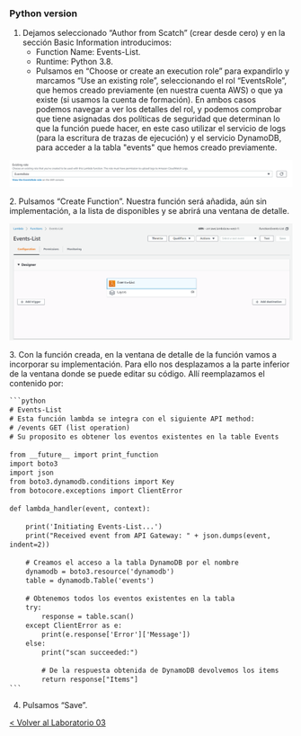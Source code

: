 
### Python version

1. Dejamos seleccionado “Author from Scatch” (crear desde cero) y en la sección Basic Information introducimos:
      * Function Name: Events-List.
      * Runtime: Python 3.8.
      * Pulsamos en “Choose or create an execution role” para expandirlo y marcamos “Use an existing role”, seleccionando el rol  “EventsRole”, que hemos creado previamente (en nuestra cuenta AWS) o que ya existe (si usamos la cuenta de formación). En ambos casos podemos navegar a ver los detalles del rol, y podemos comprobar que tiene asignadas dos políticas de seguridad que determinan lo que la función puede hacer, en este caso utilizar el servicio de logs (para la escritura de trazas de ejecución) y el servicio DynamoDB, para acceder a la tabla "events" que hemos creado previamente.
<p align="center">
    <img src="resources/Picture1.png">
</p>  
2. Pulsamos “Create Function”. Nuestra función será añadida, aún sin implementación, a la lista de disponibles y se abrirá una ventana de detalle.
<p align="center">
    <img src="resources/Picture2.png">
</p>  
3. Con la función creada, en la ventana de detalle de la función vamos a incorporar su implementación. Para ello nos desplazamos a la parte inferior de la ventana donde se puede editar su código. Allí reemplazamos el contenido por:

    ```python
    # Events-List
    # Esta función lambda se integra con el siguiente API method:
    # /events GET (list operation)
    # Su proposito es obtener los eventos existentes en la table Events

    from __future__ import print_function
    import boto3
    import json
    from boto3.dynamodb.conditions import Key
    from botocore.exceptions import ClientError

    def lambda_handler(event, context):

        print('Initiating Events-List...')
        print("Received event from API Gateway: " + json.dumps(event, indent=2))
        
        # Creamos el acceso a la tabla DynamoDB por el nombre
        dynamodb = boto3.resource('dynamodb')
        table = dynamodb.Table('events')

        # Obtenemos todos los eventos existentes en la tabla
        try:
            response = table.scan()
        except ClientError as e:
            print(e.response['Error']['Message'])
        else:
            print("scan succeeded:")

            # De la respuesta obtenida de DynamoDB devolvemos los items
            return response["Items"]
    ```

4.	Pulsamos “Save”.


[< Volver al Laboratorio 03 ](../../lab-03)  

